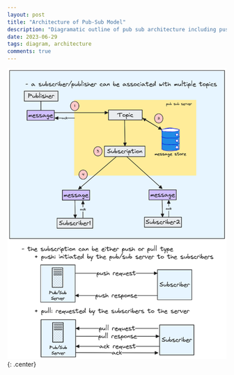 ```yaml
---
layout: post
title: "Architecture of Pub-Sub Model"
description: "Diagramatic outline of pub sub architecture including push and pull subscriptions."
date: 2023-06-29
tags: diagram, architecture
comments: true
---
```


![Pub Sub Architecture](/assets/pub_sub.png)
{: .center}